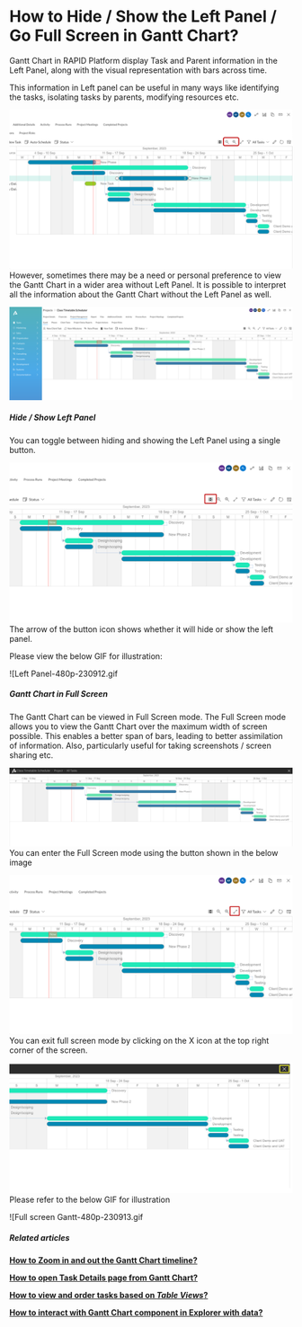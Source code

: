 # How to Hide / Show the Left Panel / Go Full Screen in Gantt Chart?

Gantt Chart in RAPID Platform display Task and Parent information in the Left Panel, along with the visual representation with bars across time.

This information in Left panel can be useful in many ways like identifying the tasks, isolating tasks by parents, modifying resources etc.

![Zoom buttons Gantt.png](./downloaded_image_1705285663082.png)However, sometimes there may be a need or personal preference to view the Gantt Chart in a wider area without Left Panel. It is possible to interpret all the information about the Gantt Chart without the Left Panel as well.

![9.png](./downloaded_image_1705285664108.png)

##### **Hide / Show Left Panel**

You can toggle between hiding and showing the Left Panel using a single button.

![Hide left panel Gantt.png](./downloaded_image_1705285665134.png)The arrow of the button icon shows whether it will hide or show the left panel.

Please view the below GIF for illustration:

![Left Panel-480p-230912.gif

##### **Gantt Chart in Full Screen**

The Gantt Chart can be viewed in Full Screen mode. The Full Screen mode allows you to view the Gantt Chart over the maximum width of screen possible. This enables a better span of bars, leading to better assimilation of information. Also, particularly useful for taking screenshots / screen sharing etc.

![11.png](./downloaded_image_1705285666149.png)You can enter the Full Screen mode using the button shown in the below image

![Full screen button Gantt.png](./downloaded_image_1705285667169.png)You can exit full screen mode by clicking on the X icon at the top right corner of the screen.

![Exit full screen gantt.png](./downloaded_image_1705285668191.png)Please refer to the below GIF for illustration

![Full screen Gantt-480p-230913.gif

##### **Related articles**

**[How to Zoom in and out the Gantt Chart timeline?](https://docs.rapidplatform.com/books/experiences-oxn/page/how-to-zoom-in-out-the-gantt-chart-timeline "How to Zoom in / out the Gantt Chart timeline?")**

**[How to open Task Details page from Gantt Chart?](https://docs.rapidplatform.com/books/experiences-oxn/page/how-to-open-task-item-profiles-from-gantt-chart "How to open task item profiles from Gantt Chart?")**

**[How to view and order tasks based on *Table Views*?](https://docs.rapidplatform.com/books/experiences-oxn/page/how-to-view-and-order-tasks-based-on-table-views-in-a-gantt-chart "How to view and order tasks based on Table views in a Gantt Chart?")**

**[How to interact with Gantt Chart component in Explorer with data?](https://docs.rapidplatform.com/books/experiences-oxn/page/how-to-interact-with-a-gantt-chart "How to interact with a Gantt Chart?")**